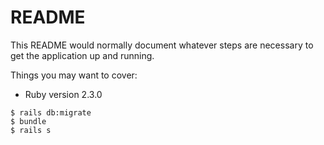 # README

This README would normally document whatever steps are necessary to get the
application up and running.

Things you may want to cover:

* Ruby version 2.3.0

``` shell
$ rails db:migrate
$ bundle
$ rails s
```
